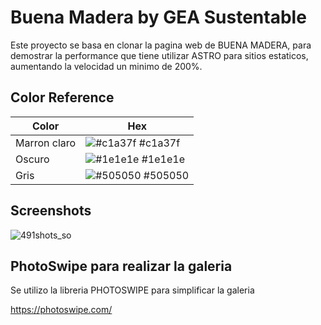 
# Buena Madera by GEA Sustentable

Este proyecto se basa en clonar la pagina web de BUENA MADERA, para demostrar la performance que tiene utilizar ASTRO para sitios estaticos, aumentando la velocidad un minimo de 200%.

## Color Reference

| Color             | Hex                                                                |
| ----------------- | ------------------------------------------------------------------ |
| Marron claro |  ![#c1a37f](https://via.placeholder.com/10/c1a37f?text=+) #c1a37f|
| Oscuro | ![#1e1e1e](https://via.placeholder.com/10/1e1e1e?text=+) #1e1e1e |
| Gris | ![#505050](https://via.placeholder.com/10/505050?text=+) #505050 |



## Screenshots

![491shots_so](https://github.com/Axel-Ledesma/buena-madera/assets/123254046/8493232f-7025-4dd1-9b87-44da57ab4b7b)


## PhotoSwipe para realizar la galeria

Se utilizo la libreria PHOTOSWIPE para simplificar la galeria 

https://photoswipe.com/

